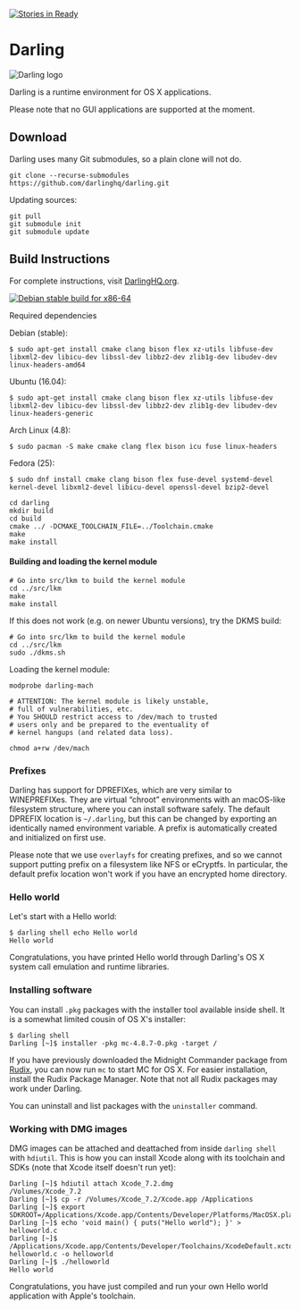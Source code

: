 [![Stories in Ready](https://badge.waffle.io/darlinghq/darling.png?label=ready&title=Ready)](https://waffle.io/darlinghq/darling)
# Darling

![Darling logo](http://darlinghq.org/img/darling250.png)

Darling is a runtime environment for OS X applications.

Please note that no GUI applications are supported at the moment.

## Download

Darling uses many Git submodules, so a plain clone will not do.

````
git clone --recurse-submodules https://github.com/darlinghq/darling.git
````

Updating sources:

````
git pull
git submodule init
git submodule update
````

## Build Instructions

For complete instructions, visit [DarlingHQ.org](http://www.darlinghq.org/build-instructions).

<a href="http://teamcity.dolezel.info/viewType.html?buildTypeId=Darling_DebianStableX8664&guest=1">
<img src="http://teamcity.dolezel.info/app/rest/builds/buildType:(id:Darling_DebianStableX8664)/statusIcon" title="Debian stable build for x86-64"/>
</a>

Required dependencies

Debian (stable):

```
$ sudo apt-get install cmake clang bison flex xz-utils libfuse-dev libxml2-dev libicu-dev libssl-dev libbz2-dev zlib1g-dev libudev-dev linux-headers-amd64
```

Ubuntu (16.04):

```
$ sudo apt-get install cmake clang bison flex xz-utils libfuse-dev libxml2-dev libicu-dev libssl-dev libbz2-dev zlib1g-dev libudev-dev linux-headers-generic
```

Arch Linux (4.8):

```
$ sudo pacman -S make cmake clang flex bison icu fuse linux-headers
```

Fedora (25):

```
$ sudo dnf install cmake clang bison flex fuse-devel systemd-devel kernel-devel libxml2-devel libicu-devel openssl-devel bzip2-devel
```

````
cd darling
mkdir build
cd build
cmake ../ -DCMAKE_TOOLCHAIN_FILE=../Toolchain.cmake
make
make install
````

#### Building and loading the kernel module

````
# Go into src/lkm to build the kernel module
cd ../src/lkm
make
make install
````

If this does not work (e.g. on newer Ubuntu versions), try the DKMS build:

````
# Go into src/lkm to build the kernel module
cd ../src/lkm
sudo ./dkms.sh
````

Loading the kernel module:
````
modprobe darling-mach

# ATTENTION: The kernel module is likely unstable,
# full of vulnerabilities, etc.
# You SHOULD restrict access to /dev/mach to trusted
# users only and be prepared to the eventuality of
# kernel hangups (and related data loss).

chmod a+rw /dev/mach
````

### Prefixes

Darling has support for DPREFIXes, which are very similar to WINEPREFIXes. They are virtual “chroot” environments with an macOS-like filesystem structure, where you can install software safely. The default DPREFIX location is `~/.darling`, but this can be changed by exporting an identically named environment variable. A prefix is automatically created and initialized on first use.

Please note that we use `overlayfs` for creating prefixes, and so we cannot support putting prefix on a filesystem like NFS or eCryptfs. In particular, the default prefix location won't work if you have an encrypted home directory.

### Hello world

Let's start with a Hello world:

````
$ darling shell echo Hello world
Hello world
````

Congratulations, you have printed Hello world through Darling's OS X system call emulation and runtime libraries.

### Installing software

You can install `.pkg` packages with the installer tool available inside shell. It is a somewhat limited cousin of OS X's installer:

````
$ darling shell
Darling [~]$ installer -pkg mc-4.8.7-0.pkg -target /
````

If you have previously downloaded the Midnight Commander package from [Rudix](http://rudix.org), you can now run `mc` to start MC for OS X. For easier installation, install the Rudix Package Manager. Note that not all Rudix packages may work under Darling.

You can uninstall and list packages with the `uninstaller` command.

### Working with DMG images

DMG images can be attached and deattached from inside `darling shell` with `hdiutil`. This is how you can install Xcode along with its toolchain and SDKs (note that Xcode itself doesn't run yet):

````
Darling [~]$ hdiutil attach Xcode_7.2.dmg
/Volumes/Xcode_7.2
Darling [~]$ cp -r /Volumes/Xcode_7.2/Xcode.app /Applications
Darling [~]$ export SDKROOT=/Applications/Xcode.app/Contents/Developer/Platforms/MacOSX.platform/Developer/SDKs/MacOSX10.11.sdk
Darling [~]$ echo 'void main() { puts("Hello world"); }' > helloworld.c
Darling [~]$ /Applications/Xcode.app/Contents/Developer/Toolchains/XcodeDefault.xctoolchain/usr/bin/clang helloworld.c -o helloworld
Darling [~]$ ./helloworld
Hello world
````

Congratulations, you have just compiled and run your own Hello world application with Apple's toolchain.

